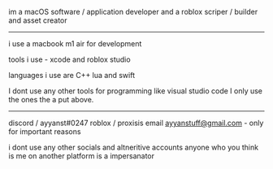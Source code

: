im a macOS software / application developer
 and a roblox scriper / builder and asset creator

---------------------------------------------------------------------

i use a macbook m1 air for development

 tools i use - xcode and roblox studio 

 languages i use are C++ lua and swift

I dont use any other tools for programming like visual studio code
I only use the ones the a put above.

---------------------------------------------------------------------

discord / ayyanst#0247
roblox / proxisis
email ayyanstuff@gmail.com - only for important reasons


i dont use any other socials and altneritive accounts
anyone who you think is me on another platform is a impersanator 






